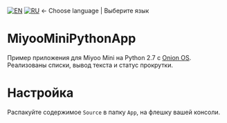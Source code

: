 [![EN](https://user-images.githubusercontent.com/9499881/33184537-7be87e86-d096-11e7-89bb-f3286f752bc6.png)](https://github.com/r57zone/MiyooMiniPythonApp/) 
[![RU](https://user-images.githubusercontent.com/9499881/27683795-5b0fbac6-5cd8-11e7-929c-057833e01fb1.png)](https://github.com/r57zone/MiyooMiniPythonApp/blob/master/README.RU.md)
← Choose language | Выберите язык

# MiyooMiniPythonApp
Пример приложения для Miyoo Mini на Python 2.7 с [Onion OS](https://github.com/OnionUI/Onion). Реализованы списки, вывод текста и статус прокрутки.

# Настройка
Распакуйте содержимое `Source` в папку `App`, на флешку вашей консоли.
